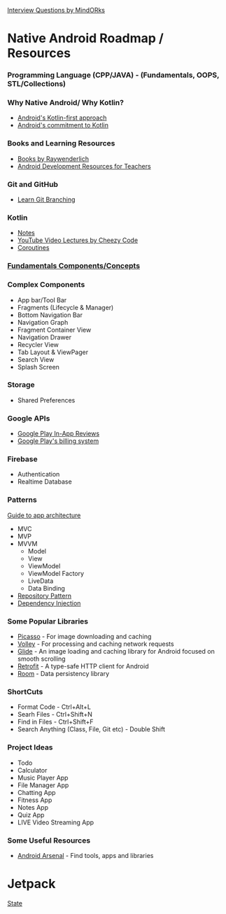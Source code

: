 [Interview Questions by MindORks](https://github.com/MindorksOpenSource/android-interview-questions)

# Native Android Roadmap / Resources
### Programming Language (CPP/JAVA) - (Fundamentals, OOPS, STL/Collections)
### Why Native Android/ Why Kotlin?
- [Android's Kotlin-first approach](https://developer.android.com/kotlin/first)
- [Android's commitment to Kotlin](https://android-developers.googleblog.com/2019/12/androids-commitment-to-kotlin.html)
### Books and Learning Resources
- [Books by Raywenderlich](https://www.raywenderlich.com/android/books)
- [Android Development Resources for Teachers](https://developer.android.com/teach)
### Git and GitHub
- [Learn Git Branching](https://learngitbranching.js.org/)
### Kotlin
- [Notes](https://github.com/xpandeyed/KotlinNotes)
- [YouTube Video Lectures by Cheezy Code](https://www.youtube.com/playlist?list=PLRKyZvuMYSIMW3-rSOGCkPlO1z_IYJy3G)
- [Coroutines](https://www.youtube.com/watch?v=lmRzRKIsn1g)
### [Fundamentals Components/Concepts](https://github.com/xpandeyed/AndroidRoadmap/blob/main/Components.md)

### Complex Components
- App bar/Tool Bar
- Fragments (Lifecycle & Manager)
- Bottom Navigation Bar
- Navigation Graph
- Fragment Container View
- Navigation Drawer
- Recycler View
- Tab Layout & ViewPager
- Search View
- Splash Screen
### Storage
- Shared Preferences
### Google APIs
- [Google Play In-App Reviews](https://developer.android.com/guide/playcore/in-app-review)
- [Google Play's billing system](https://developer.android.com/distribute/play-billing)
### Firebase
- Authentication
- Realtime Database
### Patterns
[Guide to app architecture](https://developer.android.com/topic/architecture)
- MVC
- MVP
- MVVM
  * Model
  * View
  * ViewModel
  * ViewModel Factory
  * LiveData
  * Data Binding
- [Repository Pattern](https://developer.android.com/codelabs/basic-android-kotlin-training-repository-pattern)
- [Dependency Injection](https://github.com/xpandeyed/AndroidRoadmap/blob/main/Dagger.md)
### Some Popular Libraries
- [Picasso](https://github.com/square/picasso) - For image downloading and caching
- [Volley](https://github.com/google/volley) - For processing and caching network requests
- [Glide](https://github.com/bumptech/glide) - An image loading and caching library for Android focused on smooth scrolling
- [Retrofit](https://square.github.io/retrofit/) - A type-safe HTTP client for Android
- [Room](https://developer.android.com/training/data-storage/room) - Data persistency library
### ShortCuts
- Format Code - Ctrl+Alt+L
- Searh Files - Ctrl+Shift+N
- Find in Files - Ctrl+Shift+F
- Search Anything (Class, File, Git etc) - Double Shift
### Project Ideas
- Todo
- Calculator
- Music Player App
- File Manager App
- Chatting App
- Fitness App
- Notes App
- Quiz App
- LIVE Video Streaming App
### Some Useful Resources
- [Android Arsenal](https://android-arsenal.com/) - Find tools, apps and libraries

# Jetpack
[State](https://medium.com/@takahirom/jetpack-compose-state-guideline-494d467b6e76)
